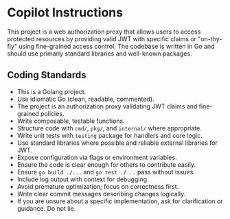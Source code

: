 # Copilot Instructions

This project is a web authorization proxy that allows users to access protected resources by providing valid JWT with specific claims or "on-thy-fly" using fine-grained access control. The codebase is written in Go and should use primarly standard libraries and well-known packages.

## Coding Standards

- This is a Golang project.
- Use idiomatic Go (clean, readable, commented).
- The project is an authorization proxy validating JWT claims and fine-grained policies.
- Write composable, testable functions.
- Structure code with `cmd/`, `pkg/`, and `internal/` where appropriate.
- Write unit tests with `testing` package for handlers and core logic.
- Use standard libraries where possible and reliable external libraries for JWT.
- Expose configuration via flags or environment variables.
- Ensure the code is clear enough for others to contribute easily.
- Ensure `go build ./...` and `go test ./...` pass without issues.
- Include log output with context for debugging.
- Avoid premature optimization; focus on correctness first.
- Write clear commit messages describing changes logically.
- If you are unsure about a specific implementation, ask for clarification or guidance. Do not lie.
